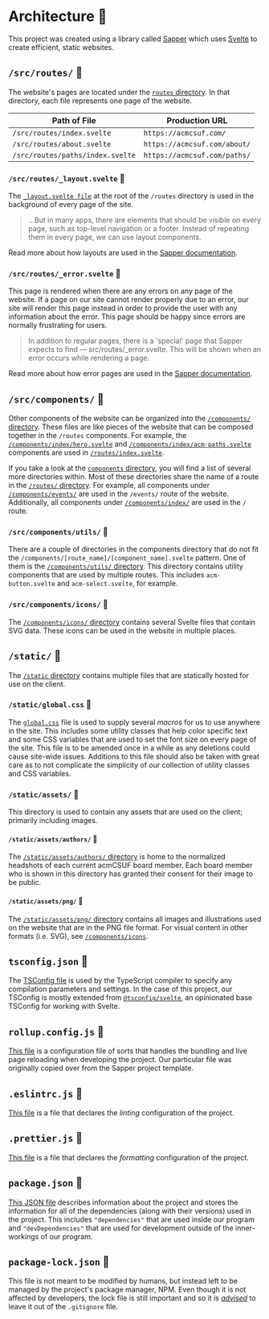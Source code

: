# Architecture 🗿

This project was created using a library called [Sapper][sapper_home] which uses [Svelte][svelte_home] to create efficient, static websites.

## `/src/routes/` 📁

The website's pages are located under the [`routes` directory](src/routes).
In that directory, each file represents one page of the website.

| Path of File                     | Production URL               |
| -------------------------------- | ---------------------------- |
| `/src/routes/index.svelte`       | `https://acmcsuf.com/`       |
| `/src/routes/about.svelte`       | `https://acmcsuf.com/about/` |
| `/src/routes/paths/index.svelte` | `https://acmcsuf.com/paths/` |

### `/src/routes/_layout.svelte` 📄

The [`_layout.svelte file`](src/routes/_layout.svelte) at the root of the `/routes` directory is used in the background of every page of the site.

> ...But in many apps, there are elements that should be visible on every page, such as top-level navigation or a footer. Instead of repeating them in every page, we can use layout components.

Read more about how layouts are used in the [Sapper documentation](https://sapper.svelte.dev/docs#Layouts).

### `/src/routes/_error.svelte` 📄

This page is rendered when there are any errors on any page of the website.
If a page on our site cannot render properly due to an error, our site will render this page instead in order to provide the user with any information about the error.
This page should be happy since errors are normally frustrating for users.

> In addition to regular pages, there is a 'special' page that Sapper expects to find — src/routes/\_error.svelte. This will be shown when an error occurs while rendering a page.

Read more about how error pages are used in the [Sapper documentation](https://sapper.svelte.dev/docs#Error_page).

## `/src/components/` 📁

Other components of the website can be organized into the [`/components/` directory](src/components).
These files are like pieces of the website that can be composed together in the `/routes` components.
For example, the [`/components/index/hero.svelte`](src/components/index/hero.svelte) and [`/components/index/acm-paths.svelte`](src/components/index/acm-paths.svelte) components are used in [`/routes/index.svelte`](src/routes/index.svelte).

If you take a look at the [`components` directory](src/components), you will find a list of several more directories within.
Most of these directories share the name of a route in the [`/routes/` directory](src/routes).
For example, all components under [`/components/events/`](src/components/events) are used in the `/events/` route of the website.
Additionally, all components under [`/components/index/`](src/components/index) are used in the `/` route.

### `/src/components/utils/` 📁

There are a couple of directories in the components directory that do not fit the `/components/[route_name]/[component_name].svelte` pattern.
One of them is the [`/components/utils/` directory](src/components/utils).
This directory contains utility components that are used by multiple routes.
This includes `acm-button.svelte` and `acm-select.svelte`, for example.

### `/src/components/icons/` 📁

The [`/components/icons/` directory](src/components/icons) contains several Svelte files that contain SVG data.
These icons can be used in the website in multiple places.

## `/static/` 📁

The [`/static` directory](static) contains multiple files that are statically hosted for use on the client.

### `/static/global.css` 📄

The [`global.css`](static/global.css) file is used to supply several _macros_ for us to use anywhere in the site.
This includes some utility classes that help color specific text and some CSS variables that are used to set the font size on every page of the site.
This file is to be amended once in a while as any deletions could cause site-wide issues.
Additions to this file should also be taken with great care as to not complicate the simplicity of our collection of utility classes and CSS variables.

### `/static/assets/` 📁

This directory is used to contain any assets that are used on the client; primarily including images.

#### `/static/assets/authors/` 📁

The [`/static/assets/authors/` directory](static/assets/authors) is home to the normalized headshots of each current acmCSUF board member.
Each board member who is shown in this directory has granted their consent for their image to be public.

#### `/static/assets/png/` 📁

The [`/static/assets/png/` directory](static/assets/png) contains all images and illustrations used on the website that are in the PNG file format.
For visual content in other formats (i.e. SVG), see [`/components/icons`](src/components/icons).

## `tsconfig.json` 📄

The [TSConfig file](tsconfig.json) is used by the TypeScript compiler to specify any compilation parameters and settings.
In the case of this project, our TSConfig is mostly extended from [`@tsconfig/svelte`](https://www.npmjs.com/package/@tsconfig/svelte), an opinionated base TSConfig for working with Svelte.

## `rollup.config.js` 📄

[This file](rollup.config.js) is a configuration file of sorts that handles the bundling and live page reloading when developing the project.
Our particular file was originally copied over from the Sapper project template.

## `.eslintrc.js` 📄

[This file](.eslintrc.js) is a file that declares the _linting_ configuration of the project.

## `.prettier.js` 📄

[This file](.prettier.js) is a file that declares the _formatting_ configuration of the project.

## `package.json` 📄

[This JSON file](package.json) describes information about the project and stores the information for all of the dependencies (along with their versions) used in the project.
This includes `"dependencies"` that are used inside our program and `"devDependencies"` that are used for development outside of the inner-workings of our program.

## `package-lock.json` 📄

This file is not meant to be modified by humans, but instead left to be managed by the project's package manager, NPM.
Even though it is not affected by developers, the lock file is still important and so it is [_advised_](https://blog.logrocket.com/why-you-should-use-package-lock-json/) to leave it out of the `.gitignore` file.

[sapper_home]: https://sapper.svelte.dev/
[svelte_home]: https://svelte.dev
[svelte_docs]: https://svelte.dev/docs/
